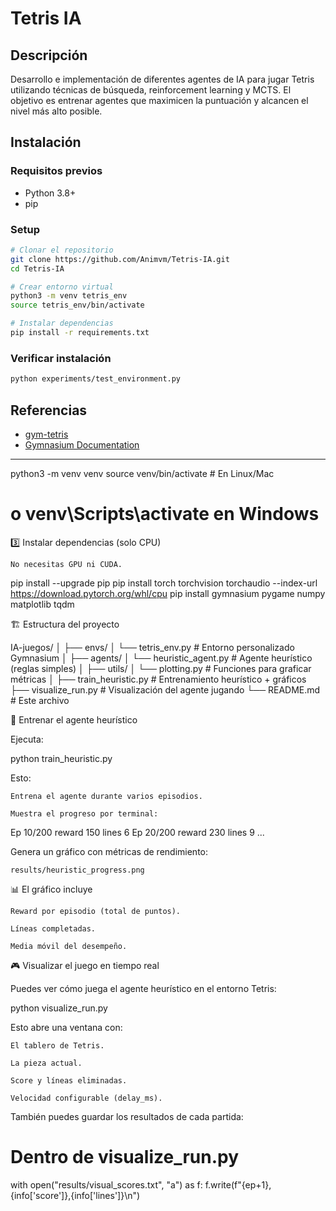 # Tetris IA

## Descripción

Desarrollo e implementación de diferentes agentes de IA para jugar Tetris utilizando técnicas de búsqueda, reinforcement learning y MCTS. El objetivo es entrenar agentes que maximicen la puntuación y alcancen el nivel más alto posible.

## Instalación

### Requisitos previos
- Python 3.8+
- pip

### Setup
```bash
# Clonar el repositorio
git clone https://github.com/Animvm/Tetris-IA.git
cd Tetris-IA

# Crear entorno virtual
python3 -m venv tetris_env
source tetris_env/bin/activate

# Instalar dependencias
pip install -r requirements.txt
```

### Verificar instalación
```bash
python experiments/test_environment.py
```

## Referencias

- [gym-tetris](https://github.com/Kautenja/gym-tetris)
- [Gymnasium Documentation](https://gymnasium.farama.org/)

-------------------------------------------------------------------------------------------------------------------------------------

python3 -m venv venv
source venv/bin/activate  # En Linux/Mac
# o venv\Scripts\activate en Windows

3️⃣ Instalar dependencias (solo CPU)

    No necesitas GPU ni CUDA.

pip install --upgrade pip
pip install torch torchvision torchaudio --index-url https://download.pytorch.org/whl/cpu
pip install gymnasium pygame numpy matplotlib tqdm

🏗️ Estructura del proyecto

IA-juegos/
│
├── envs/
│   └── tetris_env.py           # Entorno personalizado Gymnasium
│
├── agents/
│   └── heuristic_agent.py      # Agente heurístico (reglas simples)
│
├── utils/
│   └── plotting.py             # Funciones para graficar métricas
│
├── train_heuristic.py          # Entrenamiento heurístico + gráficos
├── visualize_run.py            # Visualización del agente jugando
└── README.md                   # Este archivo

🧠 Entrenar el agente heurístico

Ejecuta:

python train_heuristic.py

Esto:

    Entrena el agente durante varios episodios.

    Muestra el progreso por terminal:

Ep 10/200 reward 150 lines 6
Ep 20/200 reward 230 lines 9
...

Genera un gráfico con métricas de rendimiento:

    results/heuristic_progress.png

📊 El gráfico incluye

    Reward por episodio (total de puntos).

    Líneas completadas.

    Media móvil del desempeño.

🎮 Visualizar el juego en tiempo real

Puedes ver cómo juega el agente heurístico en el entorno Tetris:

python visualize_run.py

Esto abre una ventana con:

    El tablero de Tetris.

    La pieza actual.

    Score y líneas eliminadas.

    Velocidad configurable (delay_ms).

También puedes guardar los resultados de cada partida:

# Dentro de visualize_run.py
with open("results/visual_scores.txt", "a") as f:
    f.write(f"{ep+1},{info['score']},{info['lines']}\n")
